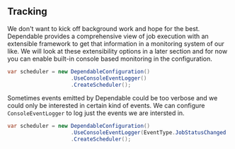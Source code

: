 ## Tracking
We don't want to kick off background work and hope for the best. Dependable provides a comprehensive view of job execution with an extensible framework to get that information in a monitoring system of our like. We will look at these extensibility options in a later section and for now you can enable built-in console based monitoring in the configuration.

```csharp
var scheduler = new DependableConfiguration()
                    .UseConsoleEventLogger()
                    .CreateScheduler();                    
``` 

Sometimes events emitted by Dependable could be too verbose and we could only be interested in certain kind of events. We can configure ```ConsoleEventLogger``` to log just the events we are intersted in.

```csharp
var scheduler = new DependableConfiguration()
                    .UseConsoleEventLogger(EventType.JobStatusChanged | EventType.Exception)
                    .CreateScheduler();                    
``` 